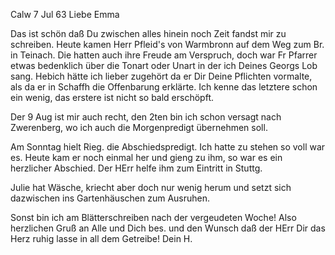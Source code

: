  Calw 7 Jul 63
Liebe Emma

Das ist schön daß Du zwischen alles hinein noch Zeit fandst mir zu schreiben. Heute kamen Herr Pfleid's von Warmbronn auf dem Weg zum Br. in Teinach. Die hatten auch ihre Freude am Verspruch, doch war Fr Pfarrer etwas bedenklich über die Tonart oder Unart in der ich Deines Georgs Lob sang. Hebich hätte ich lieber zugehört da er Dir Deine Pflichten vormalte, als da er in Schaffh die Offenbarung erklärte. Ich kenne das letztere schon ein wenig, das erstere ist nicht so bald erschöpft.

Der 9 Aug ist mir auch recht, den 2ten bin ich schon versagt nach Zwerenberg, wo ich auch die Morgenpredigt übernehmen soll.

Am Sonntag hielt Rieg. die Abschiedspredigt. Ich hatte zu stehen so voll war es. Heute kam er noch einmal her und gieng zu ihm, so war es ein herzlicher Abschied. Der HErr helfe ihm zum Eintritt in Stuttg.

Julie hat Wäsche, kriecht aber doch nur wenig herum und setzt sich dazwischen ins Gartenhäuschen zum Ausruhen.

Sonst bin ich am Blätterschreiben nach der vergeudeten Woche! Also herzlichen Gruß an Alle und Dich bes. und den Wunsch daß der HErr Dir das Herz ruhig lasse in all dem Getreibe!
 Dein H.
